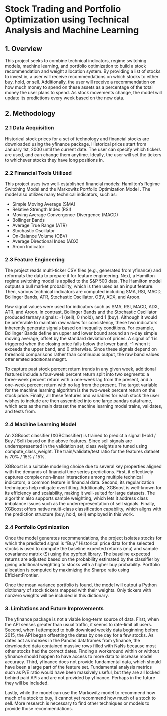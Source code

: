 # Stock Trading and Portfolio Optimization using Technical Analysis and Machine Learning

## 1. Overview
This project seeks to combine technical indicators, regime switching models, machine learning, and portfolio optimization to build a stock recommendation and weight allocation system. By providing a list of stocks to invest in, a user will receive recommendations on which stocks to either buy, hold, or sell. Additionally, the user will receive a recommendation on how much money to spend on these assets as a percentage of the total money the user plans to spend. As stock movements change, the model will update its predictions every week based on the new data. 

## 2. Methodology

### 2.1	Data Acquisition

Historical stock prices for a set of technology and financial stocks are downloaded using the yfinance package. Historical prices start from January 1st, 2000 until the current date. The user can specify which tickers are used, and can change them anytime. Ideally, the user will set the tickers to whichever stocks they have long positions in. 

### 2.2	Financial Tools Utilized

This project uses two well-established financial models: Hamilton’s Regime Switching Model  and the Markowitz Portfolio Optimization Model . The model also utilizes many technical indicators, such as:
-	Simple Moving Average (SMA)
-	Relative Strength Index (RSI)
-	Moving Average Convergence-Divergence (MACD)
-	 Bollinger Bands
-	Average True Range (ATR)
-	Stochastic Oscillator 
-	On-Balance Volume (OBV)
-	Average Directional Index (ADX)
-	Aroon Indicator

### 2.3	Feature Engineering

The project reads multi-ticker CSV files (e.g., generated from yfinance) and reformats the data to prepare it for feature engineering. Next, a Hamilton regime switching model is applied to the S&P 500 data. The Hamilton model outputs a bull market probability, which is then used as an input feature. Then, various technical indicators are computed including SMA, RSI, MACD, Bollinger Bands, ATR, Stochastic Oscillator, OBV, ADX, and Aroon. 

Raw signal values were used for indicators such as SMA, RSI, MACD, ADX, ATR, and Aroon. In contrast, Bollinger Bands and the Stochastic Oscillator produced ternary signals: -1 (sell), 0 (hold), and 1 (buy). Although it would be preferable to maintain raw values for consistency, these two indicators inherently generate signals based on inequality conditions. For example, Bollinger Bands define an upper and lower bound around an n-day simple moving average, offset by the standard deviation of prices. A signal of 1 is triggered when the closing price falls below the lower band, -1 when it exceeds the upper band, and 0 otherwise. Since these signals depend on threshold comparisons rather than continuous output, the raw band values offer limited additional insight.

To capture past stock percent return trends in any given week, additional features include a four-week percent return split into two segments: a three-week percent return with a one-week lag from the present, and a one-week percent return with no lag from the present. The target variable for the machine learning algorithm is the two-week percent return on the stock price. Finally, all these features and variables for each stock the user wishes to include are then assembled into one large pandas dataframe, which acts as the main dataset the machine learning model trains, validates, and tests from. 

### 2.4 Machine Learning Model

An XGBoost classifier (XGBClassifier) is trained to predict a signal (Hold / Buy / Sell) based on the above features. Since sell signals are underrepresented in the validation set, class weights are tuned using compute_class_weight. The train/validate/test ratio for the features dataset is 70% / 15% / 15%. 

XGBoost is a suitable modeling choice due to several key properties aligned with the demands of financial time series predictions. First, it effectively captures complex non-linear interactions among multiple technical indicators, a common feature in financial data. Second, its regularization techniques help mitigate overfitting. Additionally, XGBoost is well-known for its efficiency and scalability, making it well-suited for large datasets. The algorithm also supports sample weighting, which lets it address class imbalance issues such as the underrepresentation of sell signals. Finally, XGBoost offers native multi-class classification capability, which aligns with the prediction structure (buy, hold, sell) employed in this work. 

### 2.4	Portfolio Optimization

Once the model generates recommendations, the project isolates stocks for which the predicted signal is “Buy.” Historical price data for the selected stocks is used to compute the baseline expected returns (mu) and sample covariance matrix (S) using the pypfopt library. The baseline expected returns are adjusted based on the probability estimated by the classifier by giving additional weighting to stocks with a higher buy probability. Portfolio allocation is computed by maximizing the Sharpe ratio using EfficientFrontier.

Once the mean variance portfolio is found, the model will output a Python dictionary of stock tickers mapped with their weights. Only tickers with nonzero weights will be included in this dictionary. 

### 3. Limitations and Future Improvements

The yfinance package is not a viable long-term source of data. First, when the API senses greater than usual traffic, it seems to rate-limit all users. Second, when I attempted to bulk download weekly data beginning before 2015, the API began offsetting the dates by one day for a few stocks. As dates act as indexes in the Pandas dataframes from yfinance, the downloaded data contained massive rows filled with NaNs because most other stocks had the correct dates. Finding a workaround within or without yfinance should happen to have access to more data to increase model accuracy.  Third, yfinance does not provide fundamental data, which should have been a large part of the feature set. Fundamental analysis metrics such as P/E ratio would have been massively useful, but they are all locked behind paid APIs and are not provided by yfinance. Perhaps in the future they will be included. 

Lastly, while the model can use the Markowitz model to recommend how much of a stock to buy, it cannot yet recommend how much of a stock to sell. More research is necessary to find other techniques or models to provide those recommendations. 

